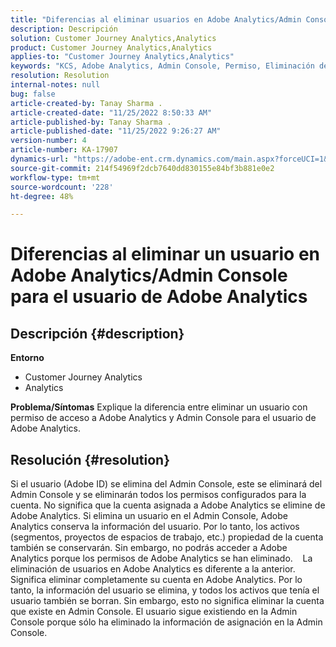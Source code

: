 ```yaml
---
title: "Diferencias al eliminar usuarios en Adobe Analytics/Admin Console para usuarios de Adobe Analytics"
description: Descripción
solution: Customer Journey Analytics,Analytics
product: Customer Journey Analytics,Analytics
applies-to: "Customer Journey Analytics,Analytics"
keywords: "KCS, Adobe Analytics, Admin Console, Permiso, Eliminación de usuarios, Eliminación de usuarios"
resolution: Resolution
internal-notes: null
bug: false
article-created-by: Tanay Sharma .
article-created-date: "11/25/2022 8:50:33 AM"
article-published-by: Tanay Sharma .
article-published-date: "11/25/2022 9:26:27 AM"
version-number: 4
article-number: KA-17907
dynamics-url: "https://adobe-ent.crm.dynamics.com/main.aspx?forceUCI=1&pagetype=entityrecord&etn=knowledgearticle&id=bbe3b632-9e6c-ed11-9561-6045bd006e5a"
source-git-commit: 214f54969f2dcb7640dd830155e84bf3b881e0e2
workflow-type: tm+mt
source-wordcount: '228'
ht-degree: 48%

---
```


# Diferencias al eliminar un usuario en Adobe Analytics/Admin Console para el usuario de Adobe Analytics

## Descripción {#description}

<b>Entorno</b>
- Customer Journey Analytics
- Analytics



<b>Problema/Síntomas</b>
Explique la diferencia entre eliminar un usuario con permiso de acceso a Adobe Analytics y Admin Console para el usuario de Adobe Analytics.


## Resolución {#resolution}


Si el usuario (Adobe ID) se elimina del Admin Console, este se eliminará del Admin Console y se eliminarán todos los permisos configurados para la cuenta.
No significa que la cuenta asignada a Adobe Analytics se elimine de Adobe Analytics. Si elimina un usuario en el Admin Console, Adobe Analytics conserva la información del usuario.
Por lo tanto, los activos (segmentos, proyectos de espacios de trabajo, etc.) propiedad de la cuenta también se conservarán.
Sin embargo, no podrás acceder a Adobe Analytics porque los permisos de Adobe Analytics se han eliminado.
  
La eliminación de usuarios en Adobe Analytics es diferente a la anterior. Significa eliminar completamente su cuenta en Adobe Analytics.
Por lo tanto, la información del usuario se elimina, y todos los activos que tenía el usuario también se borran.
Sin embargo, esto no significa eliminar la cuenta que existe en Admin Console. El usuario sigue existiendo en la Admin Console porque sólo ha eliminado la información de asignación en la Admin Console.
